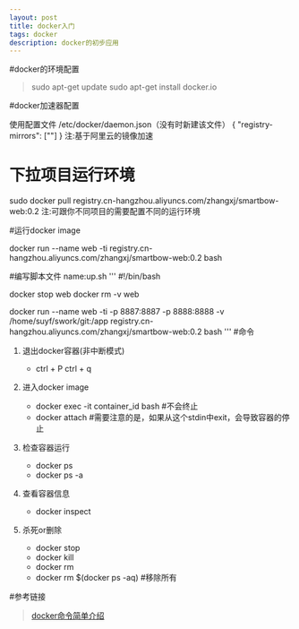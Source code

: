 ```yaml
---
layout: post
title: docker入门
tags: docker
description: docker的初步应用
---
```


#docker的环境配置
> sudo apt-get update
> sudo apt-get install docker.io

#docker加速器配置

使用配置文件 /etc/docker/daemon.json（没有时新建该文件）
{
   "registry-mirrors": ["<your accelerate address>"]
}
注:基于阿里云的镜像加速

# 下拉项目运行环境

sudo docker pull registry.cn-hangzhou.aliyuncs.com/zhangxj/smartbow-web:0.2 
注:可跟你不同项目的需要配置不同的运行环境

#运行docker image

docker run --name web -ti registry.cn-hangzhou.aliyuncs.com/zhangxj/smartbow-web:0.2 bash

#编写脚本文件
name:up.sh
'''
#!/bin/bash

docker stop web
docker rm -v web

docker run --name web -ti -p 8887:8887 -p 8888:8888 -v /home/suyf/swork/git:/app registry.cn-hangzhou.aliyuncs.com/zhangxj/smartbow-web:0.2 bash
'''
#命令
1. 退出docker容器(非中断模式)
	* ctrl + P ctrl + q

2. 进入docker image
	* docker exec -it container_id bash #不会终止
	* docker attach <container id> #需要注意的是，如果从这个stdin中exit，会导致容器的停止

3. 检查容器运行
	* docker ps
	* docker ps -a
4. 查看容器信息
	* docker inspect <container id>

5. 杀死or删除
	* docker stop <container id>
	* docker kill <container id>
	* docker rm <container id>
	* docker rm $(docker ps -aq) #移除所有 

#参考链接
> [docker命令简单介绍](http://www.linuxidc.com/Linux/2015-05/117510.htm)






